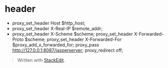 
# header 
- proxy_set_header Host $http_host;
- proxy_set_header X-Real-IP $remote_addr;
- proxy_set_header X-Scheme $scheme;
       proxy_set_header X-Forwarded-Proto $scheme;
       proxy_set_header X-Forwarded-For $proxy_add_x_forwarded_for;
       proxy_pass http://127.0.0.1:8087/jasperserver;
       proxy_redirect off;

> Written with [StackEdit](https://stackedit.io/).
<!--stackedit_data:
eyJoaXN0b3J5IjpbMTcwMzI5MjY1XX0=
-->